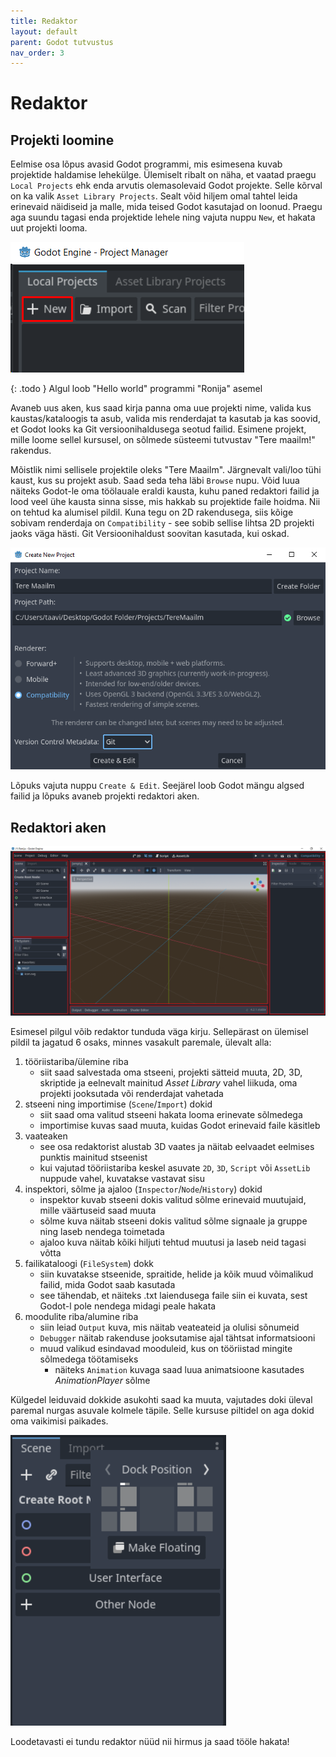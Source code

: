 ```yaml
---
title: Redaktor
layout: default
parent: Godot tutvustus
nav_order: 3
---
```


# Redaktor

## Projekti loomine

Eelmise osa lõpus avasid Godot programmi, mis esimesena kuvab projektide haldamise lehekülge. Ülemiselt ribalt on näha, et vaatad praegu `Local Projects` ehk enda arvutis olemasolevaid Godot projekte. Selle kõrval on ka valik `Asset Library Projects`. Sealt võid hiljem omal tahtel leida erinevaid näidiseid ja malle, mida teised Godot kasutajad on loonud. Praegu aga suundu tagasi enda projektide lehele ning vajuta nuppu `New`, et hakata uut projekti looma.

![Uue projekti loomise nupp on pildil välja toodud punasega.](../assets/introduction/editor/new-project-button.png)

{: .todo }
Algul loob "Hello world" programmi "Ronija" asemel

Avaneb uus aken, kus saad kirja panna oma uue projekti nime, valida kus kaustas/kataloogis ta asub, valida mis renderdajat ta kasutab ja kas soovid, et Godot looks ka Git versioonihaldusega seotud failid. Esimene projekt, mille loome sellel kursusel, on sõlmede süsteemi tutvustav "Tere maailm!" rakendus.

Mõistlik nimi sellisele projektile oleks "Tere Maailm". Järgnevalt vali/loo tühi kaust, kus su projekt asub. Saad seda teha läbi `Browse` nupu. Võid luua näiteks Godot-le oma töölauale eraldi kausta, kuhu paned redaktori failid ja lood veel ühe kausta sinna sisse, mis hakkab su projektide faile hoidma. Nii on tehtud ka alumisel pildil. Kuna tegu on 2D rakendusega, siis kõige sobivam renderdaja on `Compatibility` - see sobib sellise lihtsa 2D projekti jaoks väga hästi. Git Versioonihaldust soovitan kasutada, kui oskad.

![Kuidas projekti loomise aken lõpuks peaks välja nägema.](../assets/introduction/editor/create-hello-world-project.png)

Lõpuks vajuta nuppu `Create & Edit`. Seejärel loob Godot mängu algsed failid ja lõpuks avaneb projekti redaktori aken.

## Redaktori aken

![Projekti redaktori aken.](../assets/introduction/editor/project-editor-window.png)

Esimesel pilgul võib redaktor tunduda väga kirju. Sellepärast on ülemisel pildil ta jagatud 6 osaks, minnes vasakult paremale, ülevalt alla:

1.  tööriistariba/ülemine riba
    -    siit saad salvestada oma stseeni, projekti sätteid muuta, 2D, 3D, skriptide ja eelnevalt mainitud *Asset Library* vahel liikuda, oma projekti jooksutada või renderdajat vahetada
2.  stseeni ning importimise (`Scene`/`Import`) dokid
    -   siit saad oma valitud stseeni hakata looma erinevate sõlmedega
    -   importimise kuvas saad muuta, kuidas Godot erinevaid faile käsitleb
3.  vaateaken
    -   see osa redaktorist alustab 3D vaates ja näitab eelvaadet eelmises punktis mainitud stseenist
    -   kui vajutad tööriistariba keskel asuvate `2D`, `3D`, `Script` või `AssetLib` nuppude vahel, kuvatakse vastavat sisu
4.  inspektori, sõlme ja ajaloo (`Inspector`/`Node`/`History`) dokid
    -   inspektor kuvab stseeni dokis valitud sõlme erinevaid muutujaid, mille väärtuseid saad muuta
    -   sõlme kuva näitab stseeni dokis valitud sõlme signaale ja gruppe ning laseb nendega toimetada
    -   ajaloo kuva näitab kõiki hiljuti tehtud muutusi ja laseb neid tagasi võtta
5.  failikataloogi (`FileSystem`) dokk
    -   siin kuvatakse stseenide, spraitide, helide ja kõik muud võimalikud failid, mida Godot saab kasutada
    -   see tähendab, et näiteks .txt laiendusega faile siin ei kuvata, sest Godot-l pole nendega midagi peale hakata
6.  moodulite riba/alumine riba
    -   siin leiad `Output` kuva, mis näitab veateateid ja olulisi sõnumeid
    -   `Debugger` näitab rakenduse jooksutamise ajal tähtsat informatsiooni
    -   muud valikud esindavad mooduleid, kus on tööriistad mingite sõlmedega töötamiseks
        -   näiteks `Animation` kuvaga saad luua animatsioone kasutades *AnimationPlayer* sõlme

Külgedel leiduvaid dokkide asukohti saad ka muuta, vajutades doki üleval paremal nurgas asuvale kolmele täpile. Selle kursuse piltidel on aga dokid oma vaikimisi paikades.

![Doki asukohta muutmine](../assets/introduction/editor/change-docks-location.png)

Loodetavasti ei tundu redaktor nüüd nii hirmus ja saad tööle hakata!